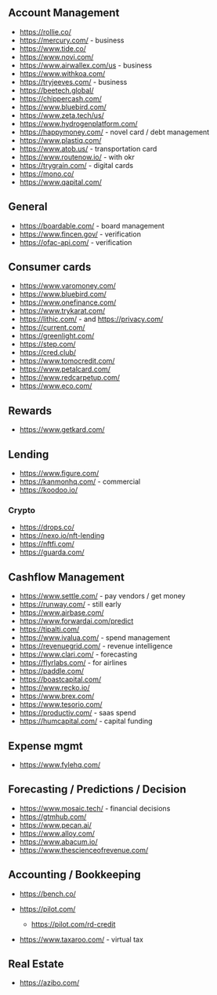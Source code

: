 
## Account Management
* https://rollie.co/
* https://mercury.com/ - business
* https://www.tide.co/
* https://www.novi.com/
* https://www.airwallex.com/us - business
* https://www.withkoa.com/
* https://tryjeeves.com/ - business
* https://beetech.global/
* https://chippercash.com/
* https://www.bluebird.com/
* https://www.zeta.tech/us/
* https://www.hydrogenplatform.com/
* https://happymoney.com/ - novel card / debt management
* https://www.plastiq.com/
* https://www.atob.us/ - transportation card
* https://www.routenow.io/ - with okr
* https://trygrain.com/ - digital cards
* https://mono.co/
* https://www.qapital.com/

## General 
* https://boardable.com/ - board management
* https://www.fincen.gov/ - verification
* https://ofac-api.com/ - verification


## Consumer cards
* https://www.varomoney.com/
* https://www.bluebird.com/
* https://www.onefinance.com/
* https://www.trykarat.com/
* https://lithic.com/ - and https://privacy.com/
* https://current.com/
* https://greenlight.com/
* https://step.com/
* https://cred.club/
* https://www.tomocredit.com/
* https://www.petalcard.com/
* https://www.redcarpetup.com/
* https://www.eco.com/

## Rewards
* https://www.getkard.com/

## Lending
* https://www.figure.com/
* https://kanmonhq.com/ - commercial
* https://koodoo.io/

### Crypto
* https://drops.co/
* https://nexo.io/nft-lending
* https://nftfi.com/
* https://guarda.com/

## Cashflow Management
* https://www.settle.com/ - pay vendors / get money
* https://runway.com/ - still early
* https://www.airbase.com/
* https://www.forwardai.com/predict
* https://tipalti.com/
* https://www.ivalua.com/ - spend management
* https://revenuegrid.com/ - revenue intelligence
* https://www.clari.com/ - forecasting
* https://flyrlabs.com/ - for airlines
* https://paddle.com/
* https://boastcapital.com/
* https://www.recko.io/
* https://www.brex.com/
* https://www.tesorio.com/
* https://productiv.com/ - saas spend
* https://humcapital.com/ - capital funding

## Expense mgmt
* https://www.fylehq.com/

## Forecasting / Predictions / Decision
* https://www.mosaic.tech/ - financial decisions
* https://gtmhub.com/
* https://www.pecan.ai/
* https://www.alloy.com/
* https://www.abacum.io/
* https://www.thescienceofrevenue.com/

## Accounting / Bookkeeping
* https://bench.co/
* https://pilot.com/
    * https://pilot.com/rd-credit

* https://www.taxaroo.com/ - virtual tax 


## Real Estate
* https://azibo.com/